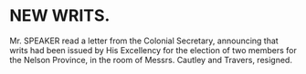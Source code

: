 # NEW WRITS.

Mr. SPEAKER read a letter from the Colonial Secretary, announcing that writs had been issued by His Excellency for the election of two members for the Nelson Province, in the room of Messrs. Cautley and Travers, resigned.